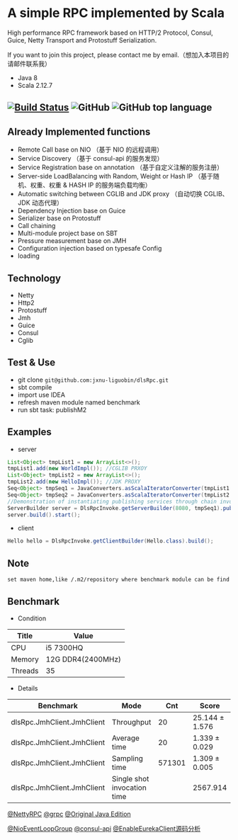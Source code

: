 # A simple RPC implemented by Scala

High performance RPC framework based on HTTP/2 Protocol, Consul, Guice, Netty Transport and Protostuff Serialization.

If you want to join this project, please contact me by email.（想加入本项目的请邮件联系我）

  
* Java 8
* Scala 2.12.7

[![Build Status](https://travis-ci.org/jxnu-liguobin/dlsRpc.svg?branch=master)](https://travis-ci.org/jxnu-liguobin/dlsRpc)
![GitHub](https://img.shields.io/github/license/jxnu-liguobin/dlsRpc.svg)
![GitHub top language](https://img.shields.io/github/languages/top/jxnu-liguobin/dlsRpc.svg)
---


Already Implemented functions
---

- Remote Call base on NIO （基于 NIO 的远程调用）
- Service Discovery （基于 consul-api 的服务发现）
- Service Registration base on annotation （基于自定义注解的服务注册）
- Server-side LoadBalancing with Random, Weight or Hash IP （基于随机、权重、权重 & HASH IP 的服务端负载均衡）
- Automatic switching between CGLIB and JDK proxy （自动切换 CGLIB、JDK 动态代理）
- Dependency Injection base on Guice
- Serializer base on Protostuff
- Call chaining
- Multi-module project base on SBT
- Pressure measurement base on JMH
- Configuration injection based on typesafe Config
- loading  


Technology
---

* Netty 
* Http2
* Protostuff
* Jmh
* Guice
* Consul
* Cglib

Test & Use
---

- git clone ```git@github.com:jxnu-liguobin/dlsRpc.git```
- sbt compile
- import use IDEA
- refresh maven module named benchmark 
- run sbt task: publishM2

Examples
---

- server 

```java
List<Object> tmpList1 = new ArrayList<>();
tmpList1.add(new WorldImpl()); //CGLIB PRXOY
List<Object> tmpList2 = new ArrayList<>();
tmpList2.add(new HelloImpl()); //JDK PROXY
Seq<Object> tmpSeq1 = JavaConverters.asScalaIteratorConverter(tmpList1.iterator()).asScala().toSeq();//init need
Seq<Object> tmpSeq2 = JavaConverters.asScalaIteratorConverter(tmpList2.iterator()).asScala().toSeq();//add publish bean
//Demonstration of instantiating publishing services through chain invocation
ServerBuilder server = DlsRpcInvoke.getServerBuilder(8080, tmpSeq1).publishServices(tmpSeq2);
server.build().start();
```
- client

```java
Hello hello = DlsRpcInvoke.getClientBuilder(Hello.class).build();
```

Note
---

```
set maven home,like /.m2/repository where benchmark module can be find
```

Benchmark
---

- Condition 

| Title | Value |
| --- | --- |
| CPU | i5 7300HQ |
| Memory | 12G DDR4(2400MHz) |
| Threads | 35 |

- Details

| Benchmark | Mode | Cnt | Score | Error | Units |
| --- | --- | --- | --- | --- | --- |
| dlsRpc.JmhClient.JmhClient | Throughput |  20 | 25.144 ± 1.576 |  | ops/ms |
| dlsRpc.JmhClient.JmhClient | Average time |  20 | 1.339 ± 0.029 |  | ms/op |
| dlsRpc.JmhClient.JmhClient | Sampling time |  571301 | 1.309 ± 0.005 | | ms/op |
| dlsRpc.JmhClient.JmhClient | Single shot invocation time |   |  2567.914 |   | ms/op |

[@NettyRPC](http://www.cnblogs.com/jietang/p/5675171.html) [@grpc](https://github.com/grpc/grpc-java) [@Original Java Edition](https://github.com/yeyincai/flashRPC)

[@NioEventLoopGroup](https://www.jianshu.com/p/2e3ae43dc4cb) [@consul-api](https://github.com/Ecwid/consul-api) [@EnableEurekaClient源码分析](https://www.cnblogs.com/zhangjianbin/p/6616866.html)

